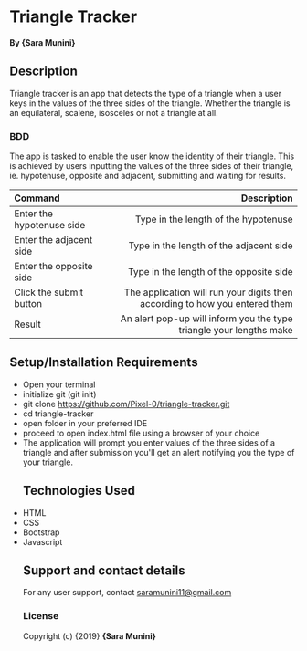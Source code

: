 # Triangle Tracker

#### By **{Sara Munini}**

## Description

Triangle tracker is an app that detects the type of a triangle when a user keys in the values of the three sides of the triangle. Whether the triangle is an equilateral, scalene, isosceles or not a triangle at all.

### BDD

The app is tasked to enable the user know the identity of their triangle. This is achieved by users inputting the values of the three sides of their triangle, ie. hypotenuse, opposite and adjacent, submitting and waiting for results.

| Command | Description |
| :--- | ---: |
| Enter the hypotenuse side | Type in the length of the hypotenuse |
| Enter the adjacent side | Type in the length of the adjacent side |
| Enter the opposite side | Type in the length of the opposite side |
| Click the submit button | The application will run your digits then according to how you entered them |
| Result | An alert pop-up will inform you the type triangle your lengths make |

## Setup/Installation Requirements

-   Open your terminal
-   initialize git (git init)
-   git clone <https://github.com/Pixel-0/triangle-tracker.git>
-   cd triangle-tracker
-   open folder in your preferred IDE
-   proceed to open index.html file using a browser of your choice
-   The application will prompt you enter values of the three sides of a triangle and after submission you'll get an alert notifying you the type of your triangle.
    ## Technologies Used
-   HTML
-   CSS
-   Bootstrap
-   Javascript
    ## Support and contact details
    For any user support, contact saramunini11@gmail.com
    ### License
    Copyright (c) {2019} **{Sara Munini}**
